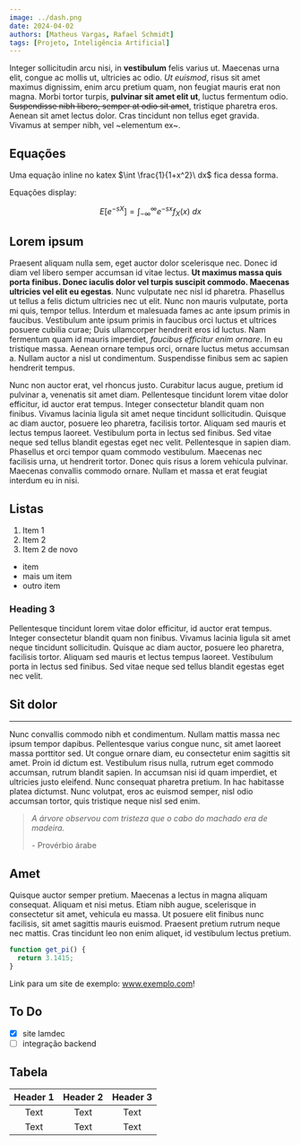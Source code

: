```yaml
---
image: ../dash.png
date: 2024-04-02
authors: [Matheus Vargas, Rafael Schmidt]
tags: [Projeto, Inteligência Artificial]
---
```


Integer sollicitudin arcu nisi, in **vestibulum** felis varius ut. Maecenas urna elit, congue ac mollis ut, ultricies ac odio. _Ut euismod_, risus sit amet maximus dignissim, enim arcu pretium quam, non feugiat mauris erat non magna. Morbi tortor turpis, **pulvinar sit amet elit ut**, luctus fermentum odio. ~~Suspendisse nibh libero, semper at odio sit amet~~, tristique pharetra eros. Aenean sit amet lectus dolor. Cras tincidunt non tellus eget gravida. Vivamus at semper nibh, vel ~elementum ex~.

## Equações

Uma equação inline no katex $\int \frac{1}{1+x^2}\ dx$ fica dessa forma.

Equações display:

$$
E[e^{-sX}] = \int_{-\infty}^{\infty} e^{-sx} f_X(x)\ dx
$$

## Lorem ipsum

Praesent aliquam nulla sem, eget auctor dolor scelerisque nec. Donec id diam vel libero semper accumsan id vitae lectus. **Ut maximus massa quis porta finibus. Donec iaculis dolor vel turpis suscipit commodo. Maecenas ultricies vel elit eu egestas**. Nunc vulputate nec nisl id pharetra. Phasellus ut tellus a felis dictum ultricies nec ut elit. Nunc non mauris vulputate, porta mi quis, tempor tellus. Interdum et malesuada fames ac ante ipsum primis in faucibus. Vestibulum ante ipsum primis in faucibus orci luctus et ultrices posuere cubilia curae; Duis ullamcorper hendrerit eros id luctus. Nam fermentum quam id mauris imperdiet, _faucibus efficitur enim ornare_. In eu tristique massa. Aenean ornare tempus orci, ornare luctus metus accumsan a. Nullam auctor a nisl ut condimentum. Suspendisse finibus sem ac sapien hendrerit tempus.

Nunc non auctor erat, vel rhoncus justo. Curabitur lacus augue, pretium id pulvinar a, venenatis sit amet diam. Pellentesque tincidunt lorem vitae dolor efficitur, id auctor erat tempus. Integer consectetur blandit quam non finibus. Vivamus lacinia ligula sit amet neque tincidunt sollicitudin. Quisque ac diam auctor, posuere leo pharetra, facilisis tortor. Aliquam sed mauris et lectus tempus laoreet. Vestibulum porta in lectus sed finibus. Sed vitae neque sed tellus blandit egestas eget nec velit. Pellentesque in sapien diam. Phasellus et orci tempor quam commodo vestibulum. Maecenas nec facilisis urna, ut hendrerit tortor. Donec quis risus a lorem vehicula pulvinar. Maecenas convallis commodo ornare. Nullam et massa et erat feugiat interdum eu in nisi.

## Listas

1. Item 1
2. Item 2
3. Item 2 de novo

- item
- mais um item
- outro item

### Heading 3

Pellentesque tincidunt lorem vitae dolor efficitur, id auctor erat tempus. Integer consectetur blandit quam non finibus. Vivamus lacinia ligula sit amet neque tincidunt sollicitudin. Quisque ac diam auctor, posuere leo pharetra, facilisis tortor. Aliquam sed mauris et lectus tempus laoreet. Vestibulum porta in lectus sed finibus. Sed vitae neque sed tellus blandit egestas eget nec velit.

## Sit dolor

---

Nunc convallis commodo nibh et condimentum. Nullam mattis massa nec ipsum tempor dapibus. Pellentesque varius congue nunc, sit amet laoreet massa porttitor sed. Ut congue ornare diam, eu consectetur enim sagittis sit amet. Proin id dictum est. Vestibulum risus nulla, rutrum eget commodo accumsan, rutrum blandit sapien. In accumsan nisi id quam imperdiet, et ultricies justo eleifend. Nunc consequat pharetra pretium. In hac habitasse platea dictumst. Nunc volutpat, eros ac euismod semper, nisl odio accumsan tortor, quis tristique neque nisl sed enim.

> _A árvore observou com tristeza que o cabo do machado era de madeira._
>
> \- Provérbio árabe

## Amet

Quisque auctor semper pretium. Maecenas a lectus in magna aliquam consequat. Aliquam et nisi metus. Etiam nibh augue, scelerisque in consectetur sit amet, vehicula eu massa. Ut posuere elit finibus nunc facilisis, sit amet sagittis mauris euismod. Praesent pretium rutrum neque nec mattis. Cras tincidunt leo non enim aliquet, id vestibulum lectus pretium.

```javascript
function get_pi() {
  return 3.1415;
}
```

Link para um site de exemplo: www.exemplo.com!

## To Do

- [x] site lamdec
- [ ] integração backend

## Tabela

| Header 1 | Header 2 | Header 3 |
| :------: | :------: | :------: |
|   Text   |   Text   |   Text   |
|   Text   |   Text   |   Text   |
